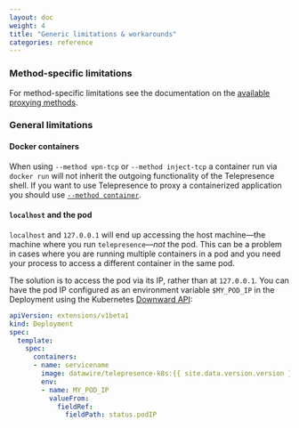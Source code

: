 ```yaml
---
layout: doc
weight: 4
title: "Generic limitations & workarounds"
categories: reference
---
```


### Method-specific limitations

For method-specific limitations see the documentation on the [available proxying methods](/reference/methods.html).

### General limitations

#### Docker containers

When using `--method vpn-tcp` or `--method inject-tcp` a container run via `docker run` will not inherit the outgoing functionality of the Telepresence shell.
If you want to use Telepresence to proxy a containerized application you should use [`--method container`](docker.html).

#### `localhost` and the pod

`localhost` and `127.0.0.1` will end up accessing the host machine—the machine where you run `telepresence`—*not* the pod.
This can be a problem in cases where you are running multiple containers in a pod and you need your process to access a different container in the same pod.

The solution is to access the pod via its IP, rather than at `127.0.0.1`.
You can have the pod IP configured as an environment variable `$MY_POD_IP` in the Deployment using the Kubernetes [Downward API](https://kubernetes.io/docs/tasks/configure-pod-container/environment-variable-expose-pod-information/):

```yaml
apiVersion: extensions/v1beta1
kind: Deployment
spec:
  template:
    spec:
      containers:
      - name: servicename
        image: datawire/telepresence-k8s:{{ site.data.version.version }}
        env:
        - name: MY_POD_IP
          valueFrom:
            fieldRef:
              fieldPath: status.podIP
```
